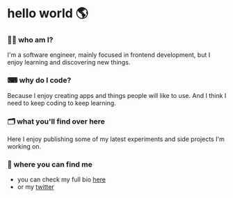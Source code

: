 # hello world  🌎

### 🙋‍♂ who am I?

I'm a software engineer, mainly focused in frontend development, but I enjoy learning and discovering new things.

### ⌨ why do I code?

Because I enjoy creating apps and things people will like to use. And I think I need to keep coding to keep learning.

### 🗂 what you'll find over here

Here I enjoy publishing some of my latest experiments and side projects I'm working on.

### 👀 where you can find me

- you can check my full bio [here](https://gabrielnaoto.github.io/)
- or my [twitter](https://twitter.com/_naotox)
